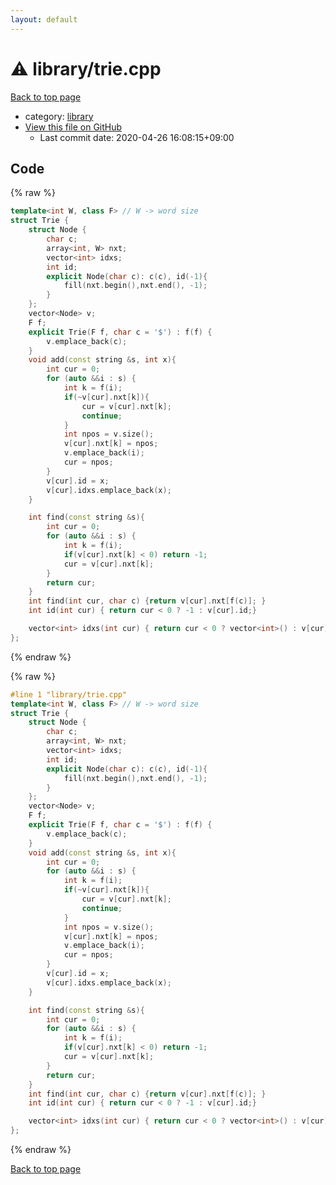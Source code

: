 ```yaml
---
layout: default
---
```


<!-- mathjax config similar to math.stackexchange -->
<script type="text/javascript" async
  src="https://cdnjs.cloudflare.com/ajax/libs/mathjax/2.7.5/MathJax.js?config=TeX-MML-AM_CHTML">
</script>
<script type="text/x-mathjax-config">
  MathJax.Hub.Config({
    TeX: { equationNumbers: { autoNumber: "AMS" }},
    tex2jax: {
      inlineMath: [ ['$','$'] ],
      processEscapes: true
    },
    "HTML-CSS": { matchFontHeight: false },
    displayAlign: "left",
    displayIndent: "2em"
  });
</script>

<script type="text/javascript" src="https://cdnjs.cloudflare.com/ajax/libs/jquery/3.4.1/jquery.min.js"></script>
<script src="https://cdn.jsdelivr.net/npm/jquery-balloon-js@1.1.2/jquery.balloon.min.js" integrity="sha256-ZEYs9VrgAeNuPvs15E39OsyOJaIkXEEt10fzxJ20+2I=" crossorigin="anonymous"></script>
<script type="text/javascript" src="../../assets/js/copy-button.js"></script>
<link rel="stylesheet" href="../../assets/css/copy-button.css" />


# :warning: library/trie.cpp

<a href="../../index.html">Back to top page</a>

* category: <a href="../../index.html#d521f765a49c72507257a2620612ee96">library</a>
* <a href="{{ site.github.repository_url }}/blob/master/library/trie.cpp">View this file on GitHub</a>
    - Last commit date: 2020-04-26 16:08:15+09:00




## Code

<a id="unbundled"></a>
{% raw %}
```cpp
template<int W, class F> // W -> word size
struct Trie {
    struct Node {
        char c;
        array<int, W> nxt;
        vector<int> idxs;
        int id;
        explicit Node(char c): c(c), id(-1){
            fill(nxt.begin(),nxt.end(), -1);
        }
    };
    vector<Node> v;
    F f;
    explicit Trie(F f, char c = '$') : f(f) {
        v.emplace_back(c);
    }
    void add(const string &s, int x){
        int cur = 0;
        for (auto &&i : s) {
            int k = f(i);
            if(~v[cur].nxt[k]){
                cur = v[cur].nxt[k];
                continue;
            }
            int npos = v.size();
            v[cur].nxt[k] = npos;
            v.emplace_back(i);
            cur = npos;
        }
        v[cur].id = x;
        v[cur].idxs.emplace_back(x);
    }

    int find(const string &s){
        int cur = 0;
        for (auto &&i : s) {
            int k = f(i);
            if(v[cur].nxt[k] < 0) return -1;
            cur = v[cur].nxt[k];
        }
        return cur;
    }
    int find(int cur, char c) {return v[cur].nxt[f(c)]; }
    int id(int cur) { return cur < 0 ? -1 : v[cur].id;}

    vector<int> idxs(int cur) { return cur < 0 ? vector<int>() : v[cur].idxs; }
};
```
{% endraw %}

<a id="bundled"></a>
{% raw %}
```cpp
#line 1 "library/trie.cpp"
template<int W, class F> // W -> word size
struct Trie {
    struct Node {
        char c;
        array<int, W> nxt;
        vector<int> idxs;
        int id;
        explicit Node(char c): c(c), id(-1){
            fill(nxt.begin(),nxt.end(), -1);
        }
    };
    vector<Node> v;
    F f;
    explicit Trie(F f, char c = '$') : f(f) {
        v.emplace_back(c);
    }
    void add(const string &s, int x){
        int cur = 0;
        for (auto &&i : s) {
            int k = f(i);
            if(~v[cur].nxt[k]){
                cur = v[cur].nxt[k];
                continue;
            }
            int npos = v.size();
            v[cur].nxt[k] = npos;
            v.emplace_back(i);
            cur = npos;
        }
        v[cur].id = x;
        v[cur].idxs.emplace_back(x);
    }

    int find(const string &s){
        int cur = 0;
        for (auto &&i : s) {
            int k = f(i);
            if(v[cur].nxt[k] < 0) return -1;
            cur = v[cur].nxt[k];
        }
        return cur;
    }
    int find(int cur, char c) {return v[cur].nxt[f(c)]; }
    int id(int cur) { return cur < 0 ? -1 : v[cur].id;}

    vector<int> idxs(int cur) { return cur < 0 ? vector<int>() : v[cur].idxs; }
};

```
{% endraw %}

<a href="../../index.html">Back to top page</a>

